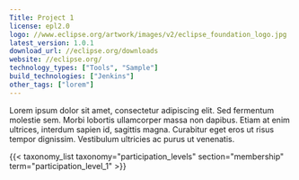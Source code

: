 ```yaml
---
Title: Project 1
license: epl2.0
logo: //www.eclipse.org/artwork/images/v2/eclipse_foundation_logo.jpg
latest_version: 1.0.1
download_url: //eclipse.org/downloads
website: //eclipse.org/
technology_types: ["Tools", "Sample"]
build_technologies: ["Jenkins"]
other_tags: ["lorem"]
---
```

Lorem ipsum dolor sit amet, consectetur adipiscing elit. Sed fermentum molestie sem. Morbi lobortis ullamcorper massa non dapibus. Etiam at enim ultrices, interdum sapien id, sagittis magna. Curabitur eget eros ut risus tempor dignissim. Vestibulum ultricies ac purus ut venenatis. 

 {{< taxonomy_list taxonomy="participation_levels" section="membership" term="participation_level_1" >}}